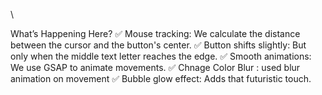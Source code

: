  \
 
 
 
 
 
 What’s Happening Here?
✅ Mouse tracking: We calculate the distance between the cursor and the button's center.
✅ Button shifts slightly: But only when the middle text letter reaches the edge.
✅ Smooth animations: We use GSAP to animate movements.
✅ Chnage Color Blur : used blur animation on movement
✅ Bubble glow effect: Adds that futuristic touch.

